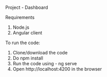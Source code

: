 Project - Dashboard

Requirements
1. Node.js 
2. Angular client


To run the code:

1. Clone/download the code
2. Do npm install
3. Run the code using - ng serve
4. Open http://localhost:4200 in the browser
